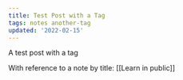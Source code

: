 ```yaml
---
title: Test Post with a Tag
tags: notes another-tag
updated: '2022-02-15'
---
```


A test post with a tag

With reference to a note by title: [[Learn in public]]

